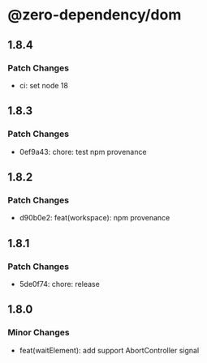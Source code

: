 # @zero-dependency/dom

## 1.8.4

### Patch Changes

- ci: set node 18

## 1.8.3

### Patch Changes

- 0ef9a43: chore: test npm provenance

## 1.8.2

### Patch Changes

- d90b0e2: feat(workspace): npm provenance

## 1.8.1

### Patch Changes

- 5de0f74: chore: release

## 1.8.0

### Minor Changes

- feat(waitElement): add support AbortController signal
